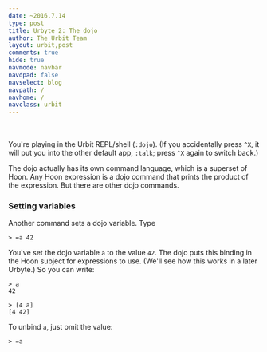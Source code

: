 ```yaml
---
date: ~2016.7.14
type: post
title: Urbyte 2: The dojo
author: The Urbit Team
layout: urbit,post
comments: true
hide: true
navmode: navbar
navdpad: false
navselect: blog
navpath: /
navhome: /
navclass: urbit
---
```

<br /><br />
You're playing in the Urbit REPL/shell (`:dojo`).  (If you
accidentally press `^X`, it will put you into the other default
app, `:talk`; press `^X` again to switch back.)

The dojo actually has its own command language, which is a
superset of Hoon.  Any Hoon expression is a dojo command that
prints the product of the expression.  But there are other dojo
commands.

### Setting variables

Another command sets a dojo variable.  Type

```
> =a 42
```

You've set the dojo variable `a` to the value `42`.  The dojo
puts this binding in the Hoon subject for expressions to use.
(We'll see how this works in a later Urbyte.)  So you can write:

```
> a
42

> [4 a]
[4 42]
```

To unbind `a`, just omit the value:

```
> =a
```
